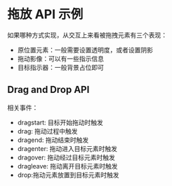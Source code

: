 # 拖放 API 示例

如果哪种方式实现，从交互上来看被拖拽元素有三个表现：

- 原位置元素：一般需要设置透明度，或者设置阴影
- 拖动影像：可以有一些指示信息
- 目标指示器：一般背景占位即可

## Drag and Drop API

相关事件：

- dragstart: 目标开始拖动时触发
- drag: 拖动过程中触发
- dragend: 拖动结束时触发
- dragenter: 拖动进入目标元素时触发
- dragover: 拖动经过目标元素时触发
- dragleave: 拖动离开目标元素时触发
- drop:拖动元素放置到目标元素时触发
